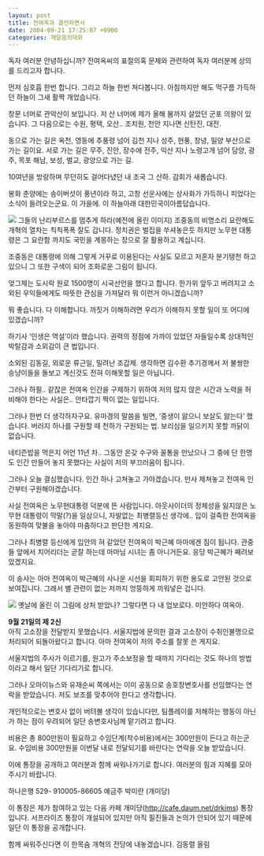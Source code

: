 ```yaml
---
layout: post
title: 전여옥과 결전하면서
date: 2004-09-21 17:25:07 +0900
categories: 깨달음의대화
---
```

 독자 여러분 안녕하십니까? 전여옥씨의 표절의혹 문제와 관련하여 독자 여러분께 상의를 드리고자 합니다.    
  
먼저 심호흡 한번 합니다. 그리고 하늘 한번 쳐다봅니다. 아침까지만 해도 먹구름 가득하던 하늘이 그새 활짝 개었습니다.    
  
창문 너머로 관악산이 보입니다. 저 산 너머에 제가 올해 봄까지 살았던 군포 의왕이 있습니다. 그 다음으로는 수원, 평택, 오산.. 조치원, 천안 지나면 신탄진, 대전.    
  
동으로 가는 길은 옥천, 영동에 추풍령 넘어 김천 지나 성주, 현풍, 창녕, 밀양 부산으로 가는 길이요. 서로 가는 길은 무주, 진안, 장수에 전주, 익산 지나 노령고개 넘어 담양, 광주, 목포 해남, 보성, 벌교, 광양으로 가는 길.    
  
10여년을 방랑하며 무던히도 걸어다녔던 내 조국 그 산하. 감회가 새롭습니다.    
  
봉화 춘양에는 송이버섯이 풍년이라 하고, 고창 선운사에는 상사화가 가득하니 피었다는 소식이 들려오는군요. 이 가을에. 이 하늘아래 대한민국이아름답습니다. 


    

    
          
  
<IMG src="http://oldwww.seoprise.com/technote/board/manwha/upimg/1095753777.jpg" border=0>   
그들의 난리부르스를 멈추게 하라(예전에 올린 이미지)   
조중동의 비명소리 요란해도 개혁의 열차는 칙칙폭폭 잘도 갑니다. 정치권은 벌집을 쑤셔놓은듯 하지만 노무현 대통령은 그 요란함 까지도 국민을 계몽하는 장으로 잘 활용하고 계십니다.    
  
조중동은 대통령에 의해 그렇게 거꾸로 이용된다는 사실도 모르고 저혼자 분기탱천 하고 있으니 그 또한 구색이 되어 조화로운 그림이 됩니다.    
  
엊그제는 도시락 원로 1500명이 시국선언을 했다고 합니다. 한가위 앞두고 버려지고 소외된 우익들에게도 따뜻한 관심을 가져달라 뭐 이런거 아니겠습니까?    
  
뭐 좋습니다. 다 이해합니다. 까짓거 이해하려면 우리가 이해하지 못할 일이 또 어디에 있겠습니까?    
  
하기사 ‘인생은 역설’이라 했습니다. 권력의 정점에 가까이 있었던 자들일수록 상대적인 박탈감과 소외감이 큰 법입니다.    
  
소외된 김동길, 외로운 류근일, 밀려난 조갑제. 생각하면 김수환 추기경께서 저 불쌍한 승냥이들을 돌보고 계신것도 전혀 이해못할 일은 아닙니다. 
  
  
그러나 하필.. 같잖은 전여옥 인간을 구제하기 위하여 저의 많지 않은 시간과 노력을 허비해야 한다는 사실은.. 안타깝기 짝이 없는 일입니다.    
  
그러나 한번 더 생각하자구요. 유마경의 말씀을 빌면, ‘중생이 앓으니 보살도 앓는다’ 했습니다. 버러지 하나를 구원할 때 천하가 구원되는 법. 보리심을 일으키지 못할 까닭이 없습니다.    
  
네티즌밥을 먹은지 어언 11년 차.. 그동안 온갖 수구와 꼴통을 만났으나 그 중에 단 한명도 인간 만들어 놓지 못했다는 사실이 저의 부끄러움이 됩니다.    
  
그러나 오늘 결심했습니다. 인간 하나 고쳐놓고 가야겠습니다. 만사 제쳐놓고 전여옥 인간부터 구원해야겠습니다.    
  
사실 전여옥은 노무현대통령 덕분에 뜬 사람입니다. 아웃사이더의 정체성을 잃지않은 노무현 대통령이 막말(?)을 일삼으니, 자발없는 최병렬등신 생각에.. 입이 걸죽한 전여옥을 동원하여 맞불을 놓아야 마춤하다고 판단한 게지요.    
  
그러나 최병렬 등신에게 입안의 혀 같았던 전여옥이 박근혜 마마에겐 짐이 됩니다. 관중들 앞에서 치어리더는 곧잘 하는데 마마님 시녀는 좀 아니거든요. 응당 박근혜가 째려보았겠지요.    
  
이 송사는 아마 전여옥이 박근혜의 사나운 시선을 회피하기 위한 용도로 고안된 것으로 보여집니다. 그래서 별 관련이 없는 저까지 엉뚱하게 끼워넣은 겁니다. 


    

    
          
  
<IMG src="http://oldwww.seoprise.com/technote/board/manwha/upimg/1095754004.jpg" border=0> 옛날에 올린 이 그림에 상처 받았나? 그렇다면 다 내 업보로다. 미안하다 여옥아. 


  
  
**9월 21일의 제 2신**   
아직 고소장을 전달받지 못했습니다. 서울지법에 문의한 결과 고소장이 수취인불명으로 처리되어 되돌아왔다고 합니다. 아마 전여옥이 저의 주소를 잘못 쓴 게지요.    
  
서울지법의 주사가 이르기를, 원고가 주소보정을 할 때까지 기다리는 것도 하나의 방법이라고 해서 일단 기다리기로 합니다.    
  
그러나 오마이뉴스와 유재순씨 쪽에서는 이미 공동으로 송호창변호사를 선임했다는 연락을 받았습니다. 저도 보조를 맞추어야 한다고 생각합니다.    
  
개인적으로는 변호사 없이 버텨볼 생각이 있습니다만, 팀플레이를 저해하는 행동이 아닌가 하는 점이 우려되어 일단 송변호사님께 맡기려고 합니다. 
  
  
비용은 총 800만원이 필요하고 수임단계(착수비용)에서는 300만원이 든다고 하는군요. 수임비용 300만원을 이번달 내로 전달되기를 바란다는 연락을 오늘 받았습니다.    
  
이에 통장을 공개하고 여러분과 함께 싸워나가기로 합니다. 여러분의 힘과 지혜를 모아주시기 바랍니다.    
  
하나은행 529- 910005-86605 예금주 박미란 (개미당)    
  
이 통장은 제가 참여하고 있는 다음 카페 개미당(<http://cafe.daum.net/drkims>) 통장입니다. 서프라이즈 통장이 개설되어 있지만 아직 필진들과 논의가 안되어 있기 때문에 일단 이 통장을 공개합니다.    
  
함께 싸워주신다면 이 한목숨 개혁의 전당에 내놓겠습니다. 김동렬 올림